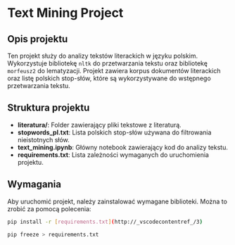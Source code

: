 # Text Mining Project

## Opis projektu

Ten projekt służy do analizy tekstów literackich w języku polskim. Wykorzystuje bibliotekę `nltk` do przetwarzania tekstu oraz bibliotekę `morfeusz2` do lematyzacji. Projekt zawiera korpus dokumentów literackich oraz listę polskich stop-słów, które są wykorzystywane do wstępnego przetwarzania tekstu.

## Struktura projektu

- **literatura/**: Folder zawierający pliki tekstowe z literaturą.
- **stopwords_pl.txt**: Lista polskich stop-słów używana do filtrowania nieistotnych słów.
- **text_mining.ipynb**: Główny notebook zawierający kod do analizy tekstu.
- **requirements.txt**: Lista zależności wymaganych do uruchomienia projektu.

## Wymagania

Aby uruchomić projekt, należy zainstalować wymagane biblioteki. Można to zrobić za pomocą polecenia:

```bash
pip install -r [requirements.txt](http://_vscodecontentref_/3)

pip freeze > requirements.txt